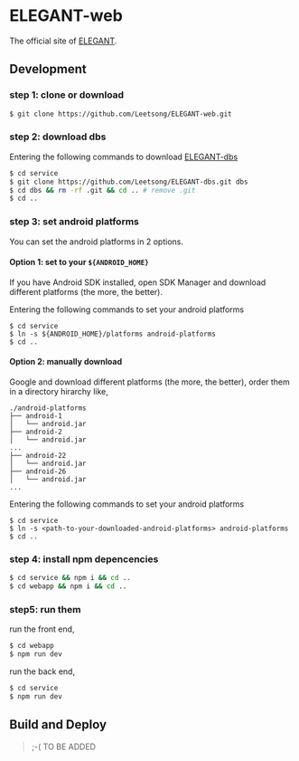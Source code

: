 # ELEGANT-web

The official site of [ELEGANT](https://github.com/Leetsong/ELEGANT.git).

## Development

### step 1: clone or download

``` bash
$ git clone https://github.com/Leetsong/ELEGANT-web.git
```

### step 2: download dbs

Entering the following commands to download [ELEGANT-dbs](https://github.com/Leetsong/ELEGANT-dbs.git)

``` bash
$ cd service
$ git clone https://github.com/Leetsong/ELEGANT-dbs.git dbs
$ cd dbs && rm -rf .git && cd .. # remove .git
$ cd ..
```

### step 3: set android platforms

You can set the android platforms in 2 options.

#### Option 1: set to your `${ANDROID_HOME}`

If you have Android SDK installed, open SDK Manager and download different platforms (the more, the better).

Entering the following commands to set your android platforms

```
$ cd service
$ ln -s ${ANDROID_HOME}/platforms android-platforms
$ cd ..
```

#### Option 2: manually download

Google and download different platforms (the more, the better), order them in a directory hirarchy like,

``` text
./android-platforms
├── android-1
│   └── android.jar
├── android-2
│   └── android.jar
...
├── android-22
│   └── android.jar
├── android-26
│   └── android.jar
...
```

Entering the following commands to set your android platforms

```
$ cd service
$ ln -s <path-to-your-downloaded-android-platforms> android-platforms
$ cd ..
```

### step 4: install npm depencencies

``` bash
$ cd service && npm i && cd ..
$ cd webapp && npm i && cd ..
```

### step5: run them

run the front end,

``` bash
$ cd webapp
$ npm run dev
``` 

run the back end,

``` bash
$ cd service
$ npm run dev
```

## Build and Deploy

> ;-( TO BE ADDED